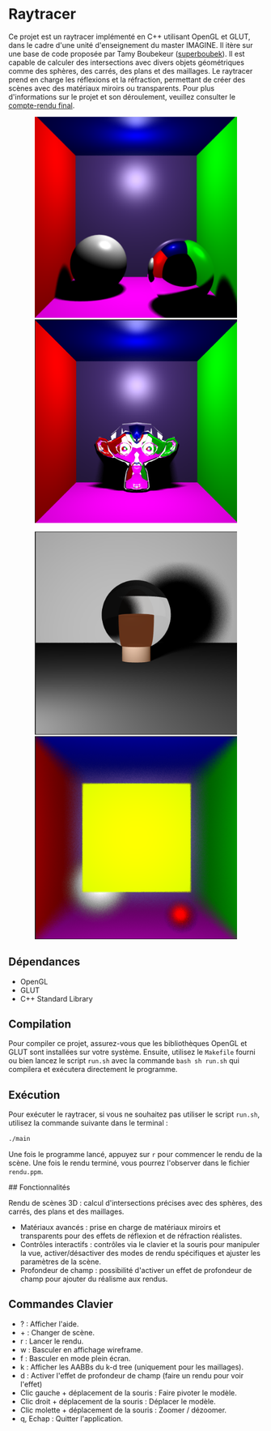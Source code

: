 # Raytracer

Ce projet est un raytracer implémenté en C++ utilisant OpenGL et GLUT, dans le cadre d'une unité d'enseignement du master IMAGINE. Il itère sur une base de code proposée par Tamy Boubekeur ([superboubek](https://github.com/superboubek)). Il est capable de calculer des intersections avec divers objets géométriques comme des sphères, des carrés, des plans et des maillages. Le raytracer prend en charge les réflexions et la réfraction, permettant de créer des scènes avec des matériaux miroirs ou transparents. Pour plus d'informations sur le projet et son déroulement, veuillez consulter le [compte-rendu final](CRs/Raytracer_rendu_final.pdf).

<p align="center">
  <img src="renders/reflexionrendu.png" width="400"/>
  <img src="renders/suzanne _reflec.png" width="400"/> 
</p>
<p align="center">
  <img src="renders/refrac_pipe_sphere.png" width="400"/>
  <img src="renders/square_dof_05lens.png" width="400"/>
</p>


## Dépendances

- OpenGL
- GLUT
- C++ Standard Library

## Compilation

Pour compiler ce projet, assurez-vous que les bibliothèques OpenGL et GLUT sont installées sur votre système. Ensuite, utilisez le `Makefile` fourni ou bien lancez le script `run.sh` avec la commande `bash sh run.sh` qui compilera et exécutera directement le programme.

## Exécution

Pour exécuter le raytracer, si vous ne souhaitez pas utiliser le script `run.sh`, utilisez la commande suivante dans le terminal :

```bash
./main
```

Une fois le programme lancé, appuyez sur `r` pour commencer le rendu de la scène. Une fois le rendu terminé, vous pourrez l'observer dans le fichier `rendu.ppm`.

## Fonctionnalités

Rendu de scènes 3D : calcul d'intersections précises avec des sphères, des carrés, des plans et des maillages.
- Matériaux avancés : prise en charge de matériaux miroirs et transparents pour des effets de réflexion et de réfraction réalistes.
- Contrôles interactifs : contrôles via le clavier et la souris pour manipuler la vue, activer/désactiver des modes de rendu spécifiques et ajuster les paramètres de la scène.
- Profondeur de champ : possibilité d'activer un effet de profondeur de champ pour ajouter du réalisme aux rendus.

## Commandes Clavier

- ? : Afficher l'aide.
- \+ : Changer de scène.
- r : Lancer le rendu.
- w : Basculer en affichage wireframe.
- f : Basculer en mode plein écran.
- k : Afficher les AABBs du k-d tree (uniquement pour les maillages).
- d : Activer l'effet de profondeur de champ (faire un rendu pour voir l'effet)
- Clic gauche + déplacement de la souris : Faire pivoter le modèle.
- Clic droit + déplacement de la souris : Déplacer le modèle.
- Clic molette + déplacement de la souris : Zoomer / dézoomer.
- q, Echap : Quitter l'application.